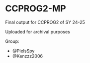 # CCPROG2-MP

Final output for CCPROG2 of SY 24-25

Uploaded for archival purposes

Group:
  + @PieIsSpy
  + @Kenzzz2006
